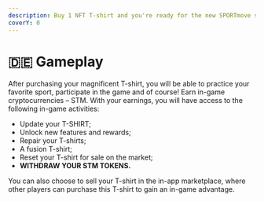 ```yaml
---
description: Buy 1 NFT T-shirt and you're ready for the new SPORTmove sports trend!
coverY: 0
---
```


# 🇩🇪 Gameplay

After purchasing your magnificent T-shirt, you will be able to practice your favorite sport, participate in the game and of course! Earn in-game cryptocurrencies – STM. With your earnings, you will have access to the following in-game activities:

* Update your T-SHIRT;
* Unlock new features and rewards;
* Repair your T-shirts;
* A fusion T-shirt;
* Reset your T-shirt for sale on the market;
* **WITHDRAW YOUR STM TOKENS.**

You can also choose to sell your T-shirt in the in-app marketplace, where other players can purchase this T-shirt to gain an in-game advantage.
